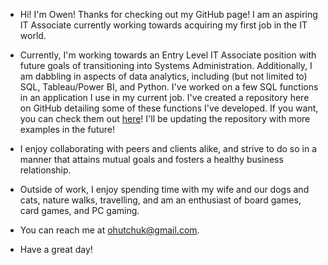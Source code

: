 - Hi!  I'm Owen!  Thanks for checking out my GitHub page!  I am an aspiring IT Associate currently working towards acquiring my first job in the IT world.

- Currently, I'm working towards an Entry Level IT Associate position with future goals of transitioning into Systems Administration.  Additionally, I am dabbling in aspects of data analytics, including (but not limited to) SQL, Tableau/Power BI, and Python.  I've worked on a few SQL functions in an application I use in my current job.  I've created a repository here on GitHub detailing some of these functions I've developed.  If you want, you can check them out [here](https://github.com/odubuk/Sundance-MediaPrep-SQL-Filters)!  I'll be updating the repository with more examples in the future!

- I enjoy collaborating with peers and clients alike, and strive to do so in a manner that attains mutual goals and fosters a healthy business relationship.

- Outside of work, I enjoy spending time with my wife and our dogs and cats, nature walks, travelling, and am an enthusiast of board games, card games, and PC gaming.

- You can reach me at ohutchuk@gmail.com.

- Have a great day!

<!---
odubuk/odubuk is a ✨ special ✨ repository because its `README.md` (this file) appears on your GitHub profile.
You can click the Preview link to take a look at your changes.
--->
